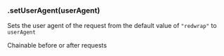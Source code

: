 ### .setUserAgent(userAgent)

Sets the user agent of the request from the default value of `"redwrap"` to `userAgent`

Chainable before or after requests
